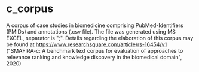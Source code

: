 # c_corpus
A corpus of case studies in biomedicine comprising PubMed-Identifiers (PMIDs) and annotations (.csv file). The file was generated using MS EXCEL, separator is ";".
Details regarding the elaboration of this corpus may be found at https://www.researchsquare.com/article/rs-16454/v1 ("SMAFIRA-c: A benchmark text corpus for evaluation of approaches to relevance ranking and knowledge discovery in the biomedical domain", 2020)
